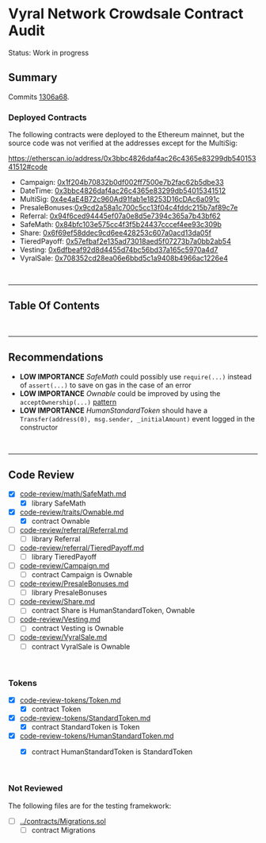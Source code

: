 # Vyral Network Crowdsale Contract Audit

Status: Work in progress

## Summary

Commits [1306a68](https://github.com/vyralnetwork/vyral/commit/1306a688cddba31cce19b0cb149b2f4e38aa54bb).

### Deployed Contracts

The following contracts were deployed to the Ethereum mainnet, but the source code was not verified at the addresses except for the MultiSig:

https://etherscan.io/address/0x3bbc4826daf4ac26c4365e83299db54015341512#code

* Campaign:      [0x1f204b70832b0df002ff7500e7b2fac62b5dbe33](https://etherscan.io/address/0x1f204b70832b0df002ff7500e7b2fac62b5dbe33#code)
* DateTime:      [0x3bbc4826daf4ac26c4365e83299db54015341512](https://etherscan.io/address/0x3bbc4826daf4ac26c4365e83299db54015341512#code)
* MultiSig:      [0x4e4aE4B72c960Ad91fab1e18253D16cDAc6a091c](https://etherscan.io/address/0x4e4aE4B72c960Ad91fab1e18253D16cDAc6a091c#code)
* PresaleBonuses:[0x9cd2a58a1c700c5cc13f04c4fddc215b7af89c7e](https://etherscan.io/address/0x9cd2a58a1c700c5cc13f04c4fddc215b7af89c7e#code)
* Referral:      [0x94f6ced94445ef07a0e8d5e7394c365a7b43bf62](https://etherscan.io/address/0x94f6ced94445ef07a0e8d5e7394c365a7b43bf62#code)
* SafeMath:      [0x84bfc103e575cc4f3f5b24437cccef4ee93c309b](https://etherscan.io/address/0x84bfc103e575cc4f3f5b24437cccef4ee93c309b#code)
* Share:         [0x6f69ef58ddec9cd6ee428253c607a0acd13da05f](https://etherscan.io/address/0x6f69ef58ddec9cd6ee428253c607a0acd13da05f#code)
* TieredPayoff:  [0x57efbaf2e135ad73018aed5f07273b7a0bb2ab54](https://etherscan.io/address/0x57efbaf2e135ad73018aed5f07273b7a0bb2ab54#code)
* Vesting:       [0x6dfbeaf92d8d4455d74bc56bd37a165c5970a4d7](https://etherscan.io/address/0x6dfbeaf92d8d4455d74bc56bd37a165c5970a4d7#code)
* VyralSale:     [0x708352cd28ea06e6bbd5c1a9408b4966ac1226e4](https://etherscan.io/address/0x708352cd28ea06e6bbd5c1a9408b4966ac1226e4#code)


<br />

<hr />

## Table Of Contents

<br />

<hr />

## Recommendations

* **LOW IMPORTANCE** *SafeMath* could possibly use `require(...)` instead of `assert(...)` to save on gas in the case of an error
* **LOW IMPORTANCE** *Ownable* could be improved by using the `acceptOwnership(...)` [pattern](https://github.com/openanx/OpenANXToken/blob/master/contracts/Owned.sol#L51-L55)
* **LOW IMPORTANCE** *HumanStandardToken* should have a `Transfer(address(0), msg.sender, _initialAmount)` event logged in the constructor

<br />

<hr />

## Code Review

* [x] [code-review/math/SafeMath.md](code-review/math/SafeMath.md)
  * [x] library SafeMath
* [x] [code-review/traits/Ownable.md](code-review/traits/Ownable.md)
  * [x] contract Ownable
* [ ] [code-review/referral/Referral.md](code-review/referral/Referral.md)
  * [ ] library Referral
* [ ] [code-review/referral/TieredPayoff.md](code-review/referral/TieredPayoff.md)
  * [ ] library TieredPayoff
* [ ] [code-review/Campaign.md](code-review/Campaign.md)
  * [ ] contract Campaign is Ownable
* [ ] [code-review/PresaleBonuses.md](code-review/PresaleBonuses.md)
  * [ ] library PresaleBonuses
* [ ] [code-review/Share.md](code-review/Share.md)
  * [ ] contract Share is HumanStandardToken, Ownable
* [ ] [code-review/Vesting.md](code-review/Vesting.md)
  * [ ] contract Vesting is Ownable
* [ ] [code-review/VyralSale.md](code-review/VyralSale.md)
  * [ ] contract VyralSale is Ownable

<br />

### Tokens

* [x] [code-review-tokens/Token.md](code-review-tokens/Token.md)
  * [x] contract Token
* [x] [code-review-tokens/StandardToken.md](code-review-tokens/StandardToken.md)
  * [x] contract StandardToken is Token
* [x] [code-review-tokens/HumanStandardToken.md](code-review-tokens/HumanStandardToken.md)
  * [x] contract HumanStandardToken is StandardToken


<br />

### Not Reviewed

The following files are for the testing framekwork:

* [ ] [../contracts/Migrations.sol](../contracts/Migrations.sol)
  * [ ] contract Migrations
